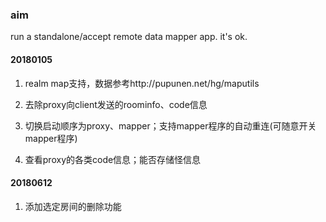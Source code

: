 
### aim

run a standalone/accept remote data mapper app. it's ok.

#### 20180105

1. realm map支持，数据参考http://pupunen.net/hg/maputils

2. 去除proxy向client发送的roominfo、code信息

3. 切换启动顺序为proxy、mapper；支持mapper程序的自动重连(可随意开关mapper程序)

4. 查看proxy的各类code信息；能否存储怪信息 

#### 20180612

1. 添加选定房间的删除功能










